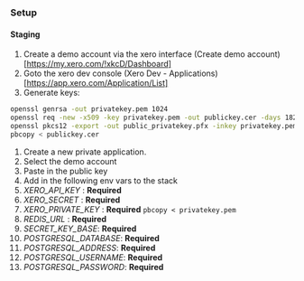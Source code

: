 ### Setup

#### Staging

1. Create a demo account via the xero interface (Create demo account)[https://my.xero.com/!xkcD/Dashboard]
1. Goto the xero dev console (Xero Dev - Applications)[https://app.xero.com/Application/List]
1. Generate keys:
```bash
openssl genrsa -out privatekey.pem 1024
openssl req -new -x509 -key privatekey.pem -out publickey.cer -days 1825
openssl pkcs12 -export -out public_privatekey.pfx -inkey privatekey.pem -in publickey.cer
pbcopy < publickey.cer
```
1. Create a new private application.
1. Select the demo account
1. Paste in the public key
1. Add in the following env vars to the stack
  1. *XERO_API_KEY* : __Required__
  1. *XERO_SECRET* : __Required__
  1. *XERO_PRIVATE_KEY* : __Required__ `pbcopy < privatekey.pem`
  1. *REDIS_URL* : __Required__
  1. *SECRET_KEY_BASE*: __Required__
  1. *POSTGRESQL_DATABASE*: __Required__
  1. *POSTGRESQL_ADDRESS*: __Required__
  1. *POSTGRESQL_USERNAME*: __Required__
  1. *POSTGRESQL_PASSWORD*: __Required__
